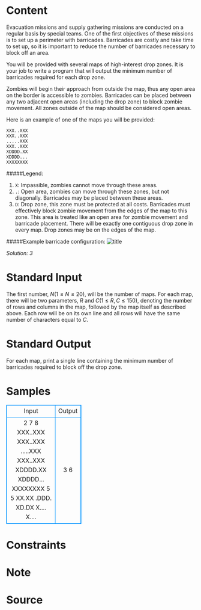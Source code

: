 
# Content

Evacuation missions and supply gathering missions are conducted on a regular basis by special teams. One of the first objectives of these missions is to set up a perimeter with barricades. Barricades are costly and take time to set up, so it is important to reduce the number of barricades necessary to block off an area.

You will be provided with several maps of high-interest drop zones. It is your job to write a program that will output the minimum number of barricades required for each drop zone.

Zombies will begin their approach from outside the map, thus any open area on the border is accessible to zombies. Barricades can be placed between any two adjacent open areas (including the drop zone) to block zombie movement. All zones outside of the map should be considered open areas.

Here is an example of one of the maps you will be provided:
```
XXX..XXX
XXX..XXX
.....XXX
XXX..XXX
XDDDD.XX
XDDDD...
XXXXXXXX
```
#####Legend:
1. `X`: Impassible, zombies cannot move through these areas.
2. `.`: Open area, zombies can move through these zones, but not diagonally. Barricades may be placed between these areas.
3. `D`: Drop zone, this zone must be protected at all costs. Barricades must effectively block zombie movement from the edges of the map to this zone. This area is treated like an open area for zombie movement and barricade placement. There will be exactly one contiguous drop zone in every map. Drop zones may be on the edges of the map.

#####Example barricade configuration:
![title](/source/lutece/drop-zone/img/aHR0cHM6Ly9hY20udWVzdGMuZWR1LmNuL21lZGlhL2ltYWdlL3Byb2JsZW0vNzc3LzIwMTQwMzIxMTMyNzIxODMzOS5wbmc=.png)

*Solution: 3*

# Standard Input

The first number, $N (1 \leq N \leq 20)$, will be the number of maps. For each map, there will be two parameters, $R$ and $C (1 \leq R, C \leq 150)$, denoting the number of rows and columns in the map, followed by the map itself as described above. Each row will be on its own line and all rows will have the same number of characters equal to $C$.

# Standard Output

For each map, print a single line containing the minimum number of barricades required to block off the drop zone.

# Samples

<style>
        table,table tr th, table tr td { border:1px solid #0094ff; }
        table { width: 200px; min-height: 25px; line-height: 25px; text-align: center; border-collapse: collapse;}   
    </style>
<table>
	<tr>
		<td>Input</td>
		<td>Output</td>
	</tr>
<tr><td>2
7 8
XXX..XXX
XXX..XXX
.....XXX
XXX..XXX
XDDDD.XX
XDDDD...
XXXXXXXX
5 5
XX.XX
.DDD.
XD.DX
X....
X....</td><td>3
6</td></tr></table>


# Constraints



# Note



# Source


